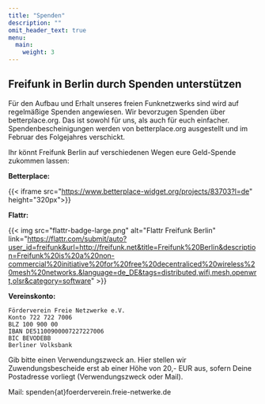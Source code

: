```yaml
---
title: "Spenden"
description: ""
omit_header_text: true
menu:
  main:
    weight: 3
---
```


## Freifunk in Berlin durch Spenden unterstützen

Für den Aufbau und Erhalt unseres freien Funknetzwerks sind wird auf regelmäßige Spenden angewiesen. Wir bevorzugen Spenden über betterplace.org. Das ist sowohl für uns, als auch für euch einfacher. Spendenbescheinigungen werden von betterplace.org ausgestellt und im Februar des Folgejahres verschickt.

Ihr könnt Freifunk Berlin auf verschiedenen Wegen eure Geld-Spende zukommen lassen:

**Betterplace:**

{{< iframe src="https://www.betterplace-widget.org/projects/83703?l=de" height="320px">}}

**Flattr:**

{{< img src="flattr-badge-large.png" alt="Flattr Freifunk Berlin" link="https://flattr.com/submit/auto?user_id=freifunk&url=http://freifunk.net&title=Freifunk%20Berlin&description=Freifunk%20is%20a%20non-commercial%20initiative%20for%20free%20decentraliced%20wireless%20mesh%20networks.&language=de_DE&tags=distributed,wifi,mesh,openwrt,olsr&category=software" >}}

**Vereinskonto:**

```text
Förderverein Freie Netzwerke e.V.
Konto 722 722 7006
BLZ 100 900 00
IBAN DE51100900007227227006
BIC BEVODEBB
Berliner Volksbank
```

Gib bitte einen Verwendungszweck an. Hier stellen wir Zuwendungsbescheide erst ab einer Höhe von 20,- EUR aus, sofern Deine Postadresse vorliegt (Verwendungszweck oder Mail).

Mail: spenden{at}foerderverein.freie-netwerke.de
